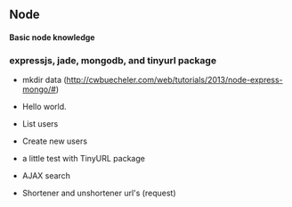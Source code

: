 Node
----

#### Basic node knowledge
### expressjs, jade, mongodb, and tinyurl package


* mkdir data
(http://cwbuecheler.com/web/tutorials/2013/node-express-mongo/#)

* Hello world.
* List users
* Create new users
* a little test with TinyURL package
* AJAX search
* Shortener and unshortener url's  (request)
